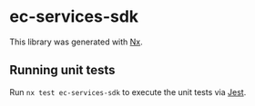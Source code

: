 # ec-services-sdk

This library was generated with [Nx](https://nx.dev).

## Running unit tests

Run `nx test ec-services-sdk` to execute the unit tests via [Jest](https://jestjs.io).

